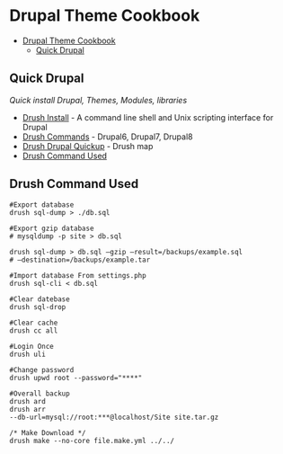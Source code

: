 # Drupal Theme Cookbook


* [Drupal Theme Cookbook](#drupal-theme-cookbook)
   * [Quick Drupal](#quick-drupal)

## Quick Drupal
*Quick install Drupal, Themes, Modules, libraries*

* [Drush Install](http://www.drush.org/en/master/) - A command line shell and Unix scripting interface for Drupal
* [Drush Commands](http://drushcommands.com/) - Drupal6, Drupal7, Drupal8
* [Drush Drupal Quickup](https://github.com/Paulmicha/drupal-quickup/blob/master/drupal_setup.sh) - Drush map
* [Drush Command Used](#drush-command-used)

## Drush Command Used
```
#Export database
drush sql-dump > ./db.sql

#Export gzip database
# mysqldump -p site > db.sql

drush sql-dump > db.sql —gzip —result=/backups/example.sql
# —destination=/backups/example.tar

#Import database From settings.php
drush sql‐cli < db.sql

#Clear datebase
drush sql-drop

#Clear cache
drush cc all

#Login Once
drush uli

#Change password
drush upwd root --password="****"

#Overall backup
drush ard
drush arr
--db-url=mysql://root:***@localhost/Site site.tar.gz

/* Make Download */
drush make --no-core file.make.yml ../../

```